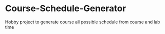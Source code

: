 # Course-Schedule-Generator
Hobby project to generate course all possible schedule from course and lab time
